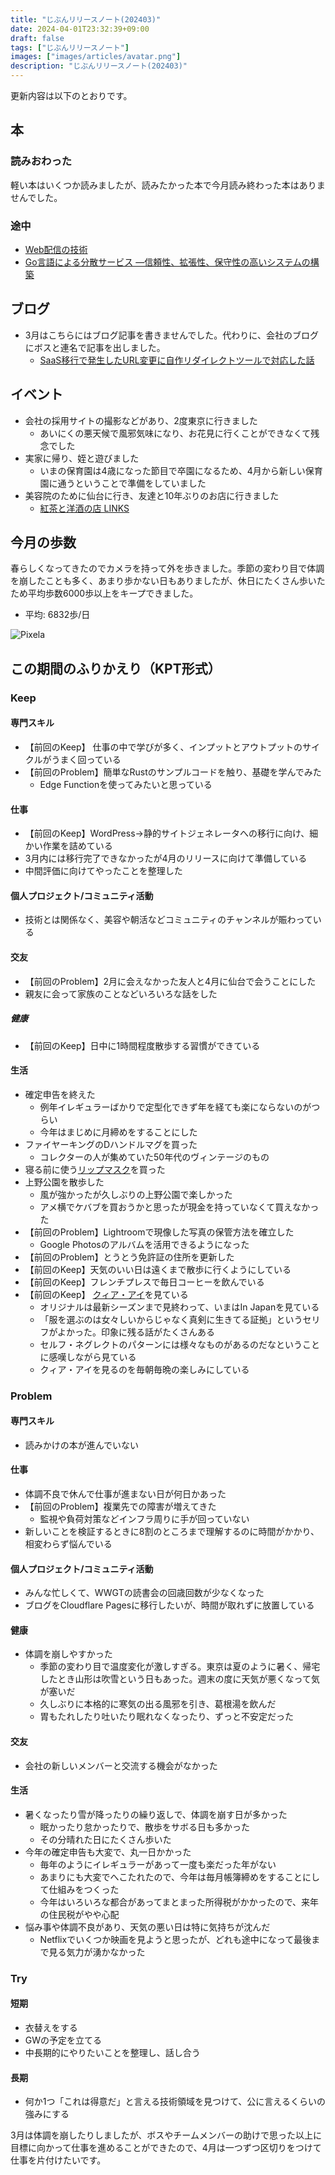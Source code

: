 ```yaml
---
title: "じぶんリリースノート(202403)"
date: 2024-04-01T23:32:39+09:00
draft: false
tags: ["じぶんリリースノート"]
images: ["images/articles/avatar.png"]
description: "じぶんリリースノート(202403)"
---
```


更新内容は以下のとおりです。

## 本

### 読みおわった

軽い本はいくつか読みましたが、読みたかった本で今月読み終わった本はありませんでした。

### 途中

- [Web配信の技術](https://bookmeter.com/books/17332887)
- [Go言語による分散サービス ―信頼性、拡張性、保守性の高いシステムの構築](https://bookmeter.com/books/19985796)

## ブログ

- 3月はこちらにはブログ記事を書きませんでした。代わりに、会社のブログにボスと連名で記事を出しました。
  - [SaaS移行で発生したURL変更に自作リダイレクトツールで対応した話](https://made.livesense.co.jp/entry/2024/03/15/080000)

## イベント

- 会社の採用サイトの撮影などがあり、2度東京に行きました
  - あいにくの悪天候で風邪気味になり、お花見に行くことができなくて残念でした
- 実家に帰り、姪と遊びました
  - いまの保育園は4歳になった節目で卒園になるため、4月から新しい保育園に通うということで準備をしていました
- 美容院のために仙台に行き、友達と10年ぶりのお店に行きました
  - [紅茶と洋酒の店 LINKS](https://singlinks.com/)

## 今月の歩数

春らしくなってきたのでカメラを持って外を歩きました。季節の変わり目で体調を崩したことも多く、あまり歩かない日もありましたが、休日にたくさん歩いたため平均歩数6000歩以上をキープできました。

- 平均: 6832歩/日

![Pixela](https://pixe.la/v1/users/mom0tomo/graphs/pedometer)

## この期間のふりかえり（KPT形式）

### Keep

#### 専門スキル

- 【前回のKeep】 仕事の中で学びが多く、インプットとアウトプットのサイクルがうまく回っている
- 【前回のProblem】簡単なRustのサンプルコードを触り、基礎を学んでみた
  - Edge Functionを使ってみたいと思っている

#### 仕事

- 【前回のKeep】WordPress->静的サイトジェネレータへの移行に向け、細かい作業を詰めている
- 3月内には移行完了できなかったが4月のリリースに向けて準備している
- 中間評価に向けてやったことを整理した

#### 個人プロジェクト/コミュニティ活動

- 技術とは関係なく、美容や朝活などコミュニティのチャンネルが賑わっている

#### 交友

- 【前回のProblem】2月に会えなかった友人と4月に仙台で会うことにした
- 親友に会って家族のことなどいろいろな話をした

##### 健康

- 【前回のKeep】日中に1時間程度散歩する習慣ができている

#### 生活

- 確定申告を終えた
  - 例年イレギュラーばかりで定型化できず年を経ても楽にならないのがつらい
  - 今年はまじめに月締めをすることにした
- ファイヤーキングのDハンドルマグを買った
  - コレクターの人が集めていた50年代のヴィンテージのもの
- 寝る前に使う[リップマスク](https://www.laneige.com/jp/ja/skincare/lip-sleeping-mask.html)を買った
- 上野公園を散歩した
  - 風が強かったが久しぶりの上野公園で楽しかった
  - アメ横でケバブを買おうかと思ったが現金を持っていなくて買えなかった
- 【前回のProblem】Lightroomで現像した写真の保管方法を確立した
  - Google Photosのアルバムを活用できるようになった
- 【前回のProblem】とうとう免許証の住所を更新した
- 【前回のKeep】天気のいい日は遠くまで散歩に行くようにしている
- 【前回のKeep】フレンチプレスで毎日コーヒーを飲んでいる
- 【前回のKeep】 [クィア・アイ](https://www.netflix.com/jp/title/80160037)を見ている
  - オリジナルは最新シーズンまで見終わって、いまはIn Japanを見ている
  - 「服を選ぶのは女々しいからじゃなく真剣に生きてる証拠」というセリフがよかった。印象に残る話がたくさんある
  - セルフ・ネグレクトのパターンには様々なものがあるのだなということに感嘆しながら見ている
  - クィア・アイを見るのを毎朝毎晩の楽しみにしている

### Problem

#### 専門スキル

- 読みかけの本が進んでいない
  
#### 仕事

- 体調不良で休んで仕事が進まない日が何日かあった
- 【前回のProblem】複業先での障害が増えてきた
  - 監視や負荷対策などインフラ周りに手が回っていない
- 新しいことを検証するときに8割のところまで理解するのに時間がかかり、相変わらず悩んでいる

#### 個人プロジェクト/コミュニティ活動

- みんな忙しくて、WWGTの読書会の回歳回数が少なくなった
- ブログをCloudflare Pagesに移行したいが、時間が取れずに放置している

#### 健康

- 体調を崩しやすかった
  - 季節の変わり目で温度変化が激しすぎる。東京は夏のように暑く、帰宅したとき山形は吹雪という日もあった。週末の度に天気が悪くなって気が塞いだ
  - 久しぶりに本格的に寒気の出る風邪を引き、葛根湯を飲んだ
  - 胃もたれしたり吐いたり眠れなくなったり、ずっと不安定だった

#### 交友

- 会社の新しいメンバーと交流する機会がなかった

#### 生活

- 暑くなったり雪が降ったりの繰り返しで、体調を崩す日が多かった
  - 眠かったり怠かったりで、散歩をサボる日も多かった
  - その分晴れた日にたくさん歩いた
- 今年の確定申告も大変で、丸一日かかった
  - 毎年のようにイレギュラーがあって一度も楽だった年がない
  - あまりにも大変でへこたれたので、今年は毎月帳簿締めをすることにして仕組みをつくった
  - 今年はいろいろな都合があってまとまった所得税がかかったので、来年の住民税がやや心配
- 悩み事や体調不良があり、天気の悪い日は特に気持ちが沈んだ
  - Netflixでいくつか映画を見ようと思ったが、どれも途中になって最後まで見る気力が湧かなかった

### Try

#### 短期

- 衣替えをする
- GWの予定を立てる
- 中長期的にやりたいことを整理し、話し合う

#### 長期

- 何か1つ「これは得意だ」と言える技術領域を見つけて、公に言えるくらいの強みにする

3月は体調を崩したりしましたが、ボスやチームメンバーの助けで思った以上に目標に向かって仕事を進めることができたので、4月は一つずつ区切りをつけて仕事を片付けたいです。
